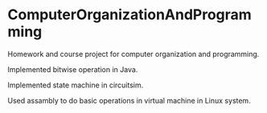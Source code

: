 # ComputerOrganizationAndProgramming
Homework and course project for computer organization and programming.

Implemented bitwise operation in Java.

Implemented state machine in circuitsim.

Used assambly to do basic operations in virtual machine in Linux system.

